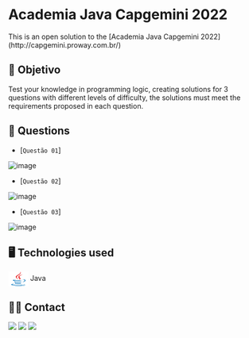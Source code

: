 ﻿# Academia Java Capgemini 2022


<p>This is an open solution to the [Academia Java Capgemini 2022](http://capgemini.proway.com.br/)</p>


## :dart: Objetivo

<p>Test your knowledge in programming logic, creating solutions for 3 questions with different levels of difficulty, the solutions must meet the requirements proposed in each question.</p>

## :bookmark_tabs: Questions

- [`Questão 01`]

![image](https://user-images.githubusercontent.com/79881554/154824231-b8b5356a-513b-4ad9-a58b-fd129b0f21ff.png)

- [`Questão 02`]

![image](https://user-images.githubusercontent.com/79881554/154824311-df7a122d-076e-4b1c-b491-fc9b9449b40b.png)

- [`Questão 03`]

![image](https://user-images.githubusercontent.com/79881554/154824197-3491d8c4-1da5-4d60-a660-ecadc29964f8.png)

## 





## :desktop_computer: Technologies used
 <div>

  <img align="center" alt="HTML" height="30" width="40" src="https://raw.githubusercontent.com/devicons/devicon/master/icons/java/java-original.svg"> Java 



## :raising_hand_man: Contact

<div>
        <a href="https://www.linkedin.com/in/dionata-mesquita//" target="_blank"><img src="https://img.shields.io/badge/-LinkedIn-%230077B5?style=for-the-badge&logo=linkedin&logoColor=white" target="_blank"></a>
    <a href = "mailto:dionata.bm@gmail.com"><img src="https://img.shields.io/badge/-Gmail-%23333?style=for-the-badge&logo=gmail&logoColor=white" target="_blank"></a>
    <a href="mailto:dionata.mesquita@outlook.com" ><img src="https://img.shields.io/badge/Microsoft_Outlook-0078D4?style=for-the-badge&logo=microsoft-outlook&logoColor=white" target="_blank"></a>
</div>
